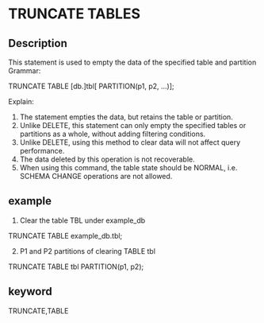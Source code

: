# TRUNCATE TABLES
## Description
This statement is used to empty the data of the specified table and partition
Grammar:

TRUNCATE TABLE [db.]tbl[ PARTITION(p1, p2, ...)];

Explain:
1. The statement empties the data, but retains the table or partition.
2. Unlike DELETE, this statement can only empty the specified tables or partitions as a whole, without adding filtering conditions.
3. Unlike DELETE, using this method to clear data will not affect query performance.
4. The data deleted by this operation is not recoverable.
5. When using this command, the table state should be NORMAL, i.e. SCHEMA CHANGE operations are not allowed.

## example

1. Clear the table TBL under example_db

TRUNCATE TABLE example_db.tbl;

2. P1 and P2 partitions of clearing TABLE tbl

TRUNCATE TABLE tbl PARTITION(p1, p2);

## keyword
TRUNCATE,TABLE

